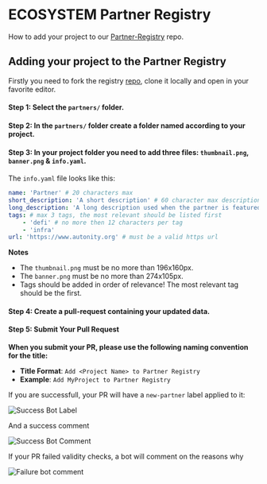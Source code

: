 # ECOSYSTEM Partner Registry

How to add your project to our [Partner-Registry](https://github.com/autonity/partner-registry) repo.

## Adding your project to the Partner Registry

Firstly you need to fork the registry [repo](https://github.com/autonity/partner-registry), clone it locally and open in your favorite editor.

#### Step 1: Select the `partners/` folder.

#### Step 2: In the `partners/` folder create a folder named according to your project.

#### Step 3: In your project folder you need to add three files: `thumbnail.png`, `banner.png` & `info.yaml`.

The `info.yaml` file looks like this:

```yaml
name: 'Partner' # 20 characters max
short_description: 'A short description' # 60 character max description
long_description: 'A long description used when the partner is featured' # 175 character max
tags: # max 3 tags, the most relevant should be listed first
    - 'defi' # no more then 12 characters per tag
    - 'infra'
url: 'https://www.autonity.org' # must be a valid https url
```

**Notes**

-   The `thumbnail.png` must be no more than 196x160px.
-   The `banner.png` must be no more than 274x105px.
-   Tags should be added in order of relevance! The most relevant tag should be the first.

#### Step 4: Create a pull-request containing your updated data.

#### Step 5: Submit Your Pull Request

**When you submit your PR, please use the following naming convention for the title:**

-   **Title Format**: `Add <Project Name> to Partner Registry`
-   **Example**: `Add MyProject to Partner Registry`

If you are successfull, your PR will have a `new-partner` label applied to it:

![Success Bot Label](../../resources/tutorial/success-label.png)

And a success comment

![Success Bot Comment](../../resources/tutorial/success-bot-comment.png)

If your PR failed validity checks, a bot will comment on the reasons why

![Failure bot comment](../../resources/tutorial/failure-bot-comment.png)
